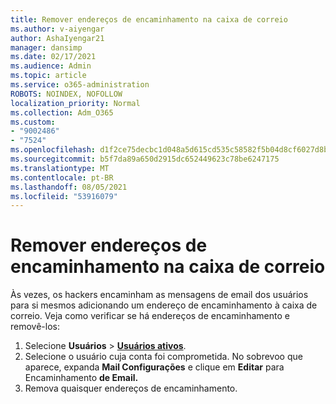 ```yaml
---
title: Remover endereços de encaminhamento na caixa de correio
ms.author: v-aiyengar
author: AshaIyengar21
manager: dansimp
ms.date: 02/17/2021
ms.audience: Admin
ms.topic: article
ms.service: o365-administration
ROBOTS: NOINDEX, NOFOLLOW
localization_priority: Normal
ms.collection: Adm_O365
ms.custom:
- "9002486"
- "7524"
ms.openlocfilehash: d1f2ce75decbc1d048a5d615cd535c58582f5b04d8cf6027d8b3f681bf04b79d
ms.sourcegitcommit: b5f7da89a650d2915dc652449623c78be6247175
ms.translationtype: MT
ms.contentlocale: pt-BR
ms.lasthandoff: 08/05/2021
ms.locfileid: "53916079"
---
```

# <a name="remove-forwarding-addresses-on-the-mailbox"></a>Remover endereços de encaminhamento na caixa de correio

Às vezes, os hackers encaminham as mensagens de email dos usuários para si mesmos adicionando um endereço de encaminhamento à caixa de correio. Veja como verificar se há endereços de encaminhamento e removê-los:

1. Selecione **Usuários**  >  **[Usuários ativos](https://go.microsoft.com/fwlink/p/?linkid=834822)**.
1. Selecione o usuário cuja conta foi comprometida. No sobrevoo que aparece, expanda **Mail Configurações** e clique em **Editar** para Encaminhamento **de Email.**
1. Remova quaisquer endereços de encaminhamento.
